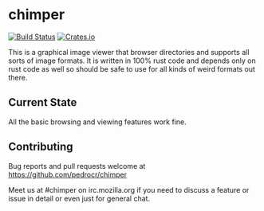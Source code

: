 # chimper

[![Build Status](https://travis-ci.org/pedrocr/chimper.svg?branch=master)](https://travis-ci.org/pedrocr/chimper)
[![Crates.io](https://img.shields.io/crates/v/chimper.svg)](https://crates.io/crates/chimper)

This is a graphical image viewer that browser directories and supports all sorts of image formats. It is written in 100% rust code and depends only on rust code as well so should be safe to use for all kinds of weird formats out there.

Current State
-------------

All the basic browsing and viewing features work fine.

Contributing
------------

Bug reports and pull requests welcome at https://github.com/pedrocr/chimper

Meet us at #chimper on irc.mozilla.org if you need to discuss a feature or issue in detail or even just for general chat.
